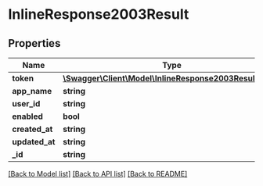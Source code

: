 # InlineResponse2003Result

## Properties
Name | Type | Description | Notes
------------ | ------------- | ------------- | -------------
**token** | [**\Swagger\Client\Model\InlineResponse2003ResultToken**](InlineResponse2003ResultToken.md) |  | [optional] 
**app_name** | **string** |  | [optional] 
**user_id** | **string** |  | [optional] 
**enabled** | **bool** |  | [optional] 
**created_at** | **string** |  | [optional] 
**updated_at** | **string** |  | [optional] 
**_id** | **string** |  | [optional] 

[[Back to Model list]](../../README.md#documentation-for-models) [[Back to API list]](../../README.md#documentation-for-api-endpoints) [[Back to README]](../../README.md)


